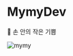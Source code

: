 # MymyDev
🌱 손 안의 작은 기쁨

![mymy](https://user-images.githubusercontent.com/35596687/161430638-f0b0f125-f785-4e43-b467-56c8a06514dd.jpg)
